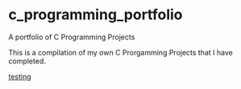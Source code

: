 # c_programming_portfolio
A portfolio of C Programming Projects

This is a compilation of my own C Prorgamming Projects that I have completed. 

[testing](https://github.com/TenaCity23/c_programming/blob/main/calendar.c)
